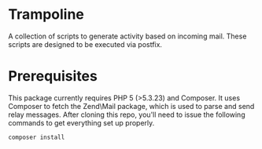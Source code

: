 # Trampoline
A collection of scripts to generate activity based on incoming mail. These scripts are designed to be executed via postfix.

# Prerequisites
This package currently requires PHP 5 (>5.3.23) and Composer. It uses Composer to fetch the Zend\Mail package, which is used to parse and send relay messages. After cloning this repo, you'll need to issue the following commands to get everything set up properly.

```
composer install
```

